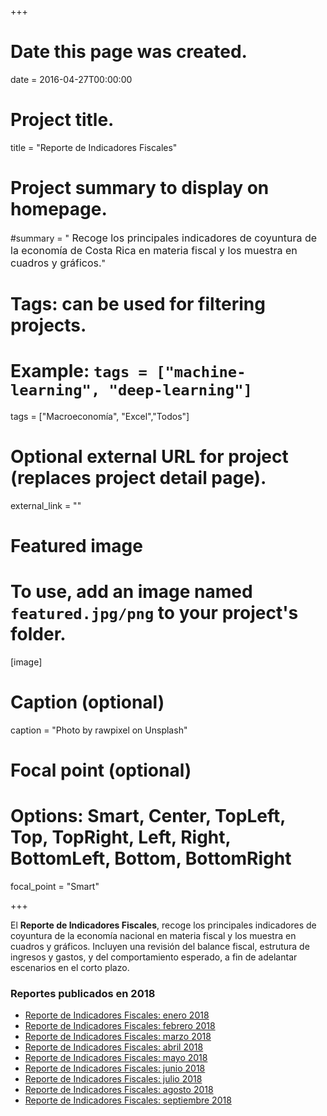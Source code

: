+++
# Date this page was created.
date = 2016-04-27T00:00:00

# Project title.
title = "Reporte de Indicadores Fiscales"

# Project summary to display on homepage.
#summary = "<FONT SIZE=3> Recoge los principales indicadores de coyuntura de la economía de Costa Rica en materia fiscal y los muestra en cuadros y gráficos.</font>" 

# Tags: can be used for filtering projects.
# Example: `tags = ["machine-learning", "deep-learning"]`
tags = ["Macroeconomía", "Excel","Todos"]

# Optional external URL for project (replaces project detail page).
external_link = ""

# Featured image
# To use, add an image named `featured.jpg/png` to your project's folder. 
[image]
  # Caption (optional)
  caption = "Photo by rawpixel on Unsplash"
  
  # Focal point (optional)
  # Options: Smart, Center, TopLeft, Top, TopRight, Left, Right, BottomLeft, Bottom, BottomRight
  focal_point = "Smart"
  
+++

<div class=text-justify>
El <b> Reporte de Indicadores Fiscales</b>, recoge los principales indicadores de coyuntura de la economía nacional en materia fiscal y los muestra en cuadros y gráficos. Incluyen una revisión del balance fiscal, estrutura de ingresos y gastos, y del comportamiento esperado, a fin de adelantar escenarios en el corto plazo.
</div>

### Reportes publicados en 2018

* [Reporte de Indicadores Fiscales: enero 2018](/files/informes/fiscal/Indicadores_FiscalesEnero2018.xlsm)
* [Reporte de Indicadores Fiscales: febrero 2018](/files/informes/fiscal/Indicadores_FiscalesFebrero2018.xlsm)
* [Reporte de Indicadores Fiscales: marzo 2018](/files/informes/fiscal/Indicadores_FiscalesMarzo2018.xlsm)
* [Reporte de Indicadores Fiscales: abril 2018](/files/informes/fiscal/Indicadores_FiscalesAbril2018.xlsm)
* [Reporte de Indicadores Fiscales: mayo 2018](/files/informes/fiscal/Indicadores_FiscalesMayo2018.xlsm)
* [Reporte de Indicadores Fiscales: junio 2018](/files/informes/fiscal/Indicadores_FiscalesJunio2018.xlsm)
* [Reporte de Indicadores Fiscales: julio 2018](/files/informes/fiscal/Indicadores_FiscalesJulio2018.xlsm)
* [Reporte de Indicadores Fiscales: agosto 2018](/files/informes/fiscal/Indicadores_FiscalesAgosto2018.xlsm)
* [Reporte de Indicadores Fiscales: septiembre 2018](/files/informes/fiscal/Indicadores_FiscalesSeptiembre2018.xlsm)
